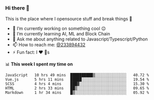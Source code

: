 ### Hi there 👋

<!--
**a233894432/a233894432** is a ✨ _special_ ✨ repository because its `README.md` (this file) appears on your GitHub profile.

Here are some ideas to get you started:

- 🔭 I’m currently working on ...
- 🌱 I’m currently learning ...
- 👯 I’m looking to collaborate on ...
- 🤔 I’m looking for help with ...
- 💬 Ask me about ...
- 📫 How to reach me: ...
- 😄 Pronouns: ...
- ⚡ Fun fact: ...
-->
 
 
This is the place where I opensource stuff and break things :rofl:

- 🔭 I’m currently working on something cool :wink:
- 🌱 I’m currently learning AI, ML and Block Chain
- 💬 Ask me about anything related to Javascript/Typescript/Python
- 📫 How to reach me: [@233894432](https://twitter.com/233894432)
- ⚡ Fun fact: I :heart: :dog:s

📊 **This week I spent my time on**
<!--START_SECTION:waka-->
```text
JavaScript   10 hrs 49 mins  ██████████▒░░░░░░░░░░░░░░   40.72 % 
Vue.js       5 hrs 11 mins   █████░░░░░░░░░░░░░░░░░░░░   19.54 % 
SCSS         4 hrs 4 mins    ███▓░░░░░░░░░░░░░░░░░░░░░   15.30 % 
HTML         2 hrs 33 mins   ██▒░░░░░░░░░░░░░░░░░░░░░░   09.65 % 
Markdown     1 hr 34 mins    █▒░░░░░░░░░░░░░░░░░░░░░░░   05.92 % 
```
<!--END_SECTION:waka-->
